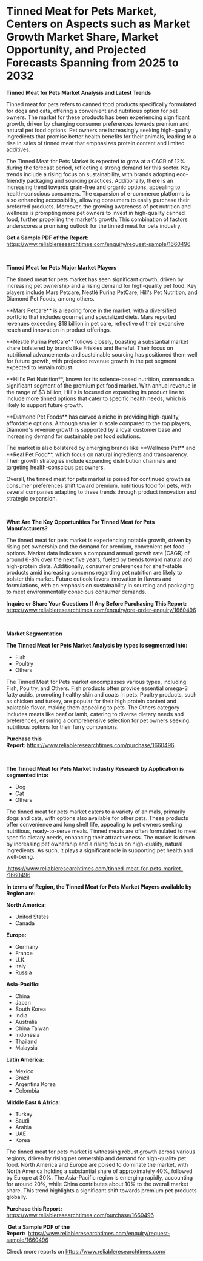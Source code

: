 <p><h1>Tinned Meat for Pets Market, Centers on Aspects such as Market Growth Market Share, Market Opportunity, and Projected Forecasts Spanning from 2025 to 2032</h1></p><p><strong>Tinned Meat for Pets Market Analysis and Latest Trends</strong></p>
<p><p>Tinned meat for pets refers to canned food products specifically formulated for dogs and cats, offering a convenient and nutritious option for pet owners. The market for these products has been experiencing significant growth, driven by changing consumer preferences towards premium and natural pet food options. Pet owners are increasingly seeking high-quality ingredients that promise better health benefits for their animals, leading to a rise in sales of tinned meat that emphasizes protein content and limited additives.</p><p>The Tinned Meat for Pets Market is expected to grow at a CAGR of 12% during the forecast period, reflecting a strong demand for this sector. Key trends include a rising focus on sustainability, with brands adopting eco-friendly packaging and sourcing practices. Additionally, there is an increasing trend towards grain-free and organic options, appealing to health-conscious consumers. The expansion of e-commerce platforms is also enhancing accessibility, allowing consumers to easily purchase their preferred products. Moreover, the growing awareness of pet nutrition and wellness is prompting more pet owners to invest in high-quality canned food, further propelling the market's growth. This combination of factors underscores a promising outlook for the tinned meat for pets industry.</p></p>
<p><strong>Get a Sample PDF of the Report:&nbsp;</strong> <a href="https://www.reliableresearchtimes.com/enquiry/request-sample/1660496?utm_campaign=2237&utm_medium=2&utm_source=Github&utm_content=ia&utm_term=29032025&utm_id=tinned-meat-for-pets">https://www.reliableresearchtimes.com/enquiry/request-sample/1660496</a></p>
<p>&nbsp;</p>
<p><strong>Tinned Meat for Pets Major Market Players</strong></p>
<p><p>The tinned meat for pets market has seen significant growth, driven by increasing pet ownership and a rising demand for high-quality pet food. Key players include Mars Petcare, Nestlé Purina PetCare, Hill's Pet Nutrition, and Diamond Pet Foods, among others.</p><p>**Mars Petcare** is a leading force in the market, with a diversified portfolio that includes gourmet and specialized diets. Mars reported revenues exceeding $18 billion in pet care, reflective of their expansive reach and innovation in product offerings.</p><p>**Nestlé Purina PetCare** follows closely, boasting a substantial market share bolstered by brands like Friskies and Beneful. Their focus on nutritional advancements and sustainable sourcing has positioned them well for future growth, with projected revenue growth in the pet segment expected to remain robust.</p><p>**Hill's Pet Nutrition**, known for its science-based nutrition, commands a significant segment of the premium pet food market. With annual revenue in the range of $3 billion, Hill's is focused on expanding its product line to include more tinned options that cater to specific health needs, which is likely to support future growth.</p><p>**Diamond Pet Foods** has carved a niche in providing high-quality, affordable options. Although smaller in scale compared to the top players, Diamond's revenue growth is supported by a loyal customer base and increasing demand for sustainable pet food solutions.</p><p>The market is also bolstered by emerging brands like **Wellness Pet** and **Real Pet Food**, which focus on natural ingredients and transparency. Their growth strategies include expanding distribution channels and targeting health-conscious pet owners.</p><p>Overall, the tinned meat for pets market is poised for continued growth as consumer preferences shift toward premium, nutritious food for pets, with several companies adapting to these trends through product innovation and strategic expansion.</p></p>
<p>&nbsp;</p>
<p><strong>What Are The Key Opportunities For Tinned Meat for Pets Manufacturers?</strong></p>
<p><p>The tinned meat for pets market is experiencing notable growth, driven by rising pet ownership and the demand for premium, convenient pet food options. Market data indicates a compound annual growth rate (CAGR) of around 6-8% over the next five years, fueled by trends toward natural and high-protein diets. Additionally, consumer preferences for shelf-stable products amid increasing concerns regarding pet nutrition are likely to bolster this market. Future outlook favors innovation in flavors and formulations, with an emphasis on sustainability in sourcing and packaging to meet environmentally conscious consumer demands.</p></p>
<p><strong>Inquire or Share Your Questions If Any Before Purchasing This Report:</strong> <a href="https://www.reliableresearchtimes.com/enquiry/pre-order-enquiry/1660496?utm_campaign=2237&utm_medium=2&utm_source=Github&utm_content=ia&utm_term=29032025&utm_id=tinned-meat-for-pets">https://www.reliableresearchtimes.com/enquiry/pre-order-enquiry/1660496</a></p>
<p>&nbsp;</p>
<p><strong>Market Segmentation</strong></p>
<p><strong>The Tinned Meat for Pets Market Analysis by types is segmented into:</strong></p>
<p><ul><li>Fish</li><li>Poultry</li><li>Others</li></ul></p>
<p><p>The Tinned Meat for Pets market encompasses various types, including Fish, Poultry, and Others. Fish products often provide essential omega-3 fatty acids, promoting healthy skin and coats in pets. Poultry products, such as chicken and turkey, are popular for their high protein content and palatable flavor, making them appealing to pets. The Others category includes meats like beef or lamb, catering to diverse dietary needs and preferences, ensuring a comprehensive selection for pet owners seeking nutritious options for their furry companions.</p></p>
<p><strong>Purchase this Report:&nbsp;</strong><a href="https://www.reliableresearchtimes.com/purchase/1660496?utm_campaign=2237&utm_medium=2&utm_source=Github&utm_content=ia&utm_term=29032025&utm_id=tinned-meat-for-pets">https://www.reliableresearchtimes.com/purchase/1660496</a></p>
<p>&nbsp;</p>
<p><strong>The Tinned Meat for Pets Market Industry Research by Application is segmented into:</strong></p>
<p><ul><li>Dog</li><li>Cat</li><li>Others</li></ul></p>
<p><p>The tinned meat for pets market caters to a variety of animals, primarily dogs and cats, with options also available for other pets. These products offer convenience and long shelf life, appealing to pet owners seeking nutritious, ready-to-serve meals. Tinned meats are often formulated to meet specific dietary needs, enhancing their attractiveness. The market is driven by increasing pet ownership and a rising focus on high-quality, natural ingredients. As such, it plays a significant role in supporting pet health and well-being.</p></p>
<p><a href="https://www.reliableresearchtimes.com/tinned-meat-for-pets-market-r1660496?utm_campaign=2237&utm_medium=2&utm_source=Github&utm_content=ia&utm_term=29032025&utm_id=tinned-meat-for-pets">&nbsp;https://www.reliableresearchtimes.com/tinned-meat-for-pets-market-r1660496</a></p>
<p><strong>In terms of Region, the Tinned Meat for Pets Market Players available by Region are:</strong></p>
<p>
    <p> <strong> North America: </strong>
        <ul>
            <li>United States</li>
            <li>Canada</li>
        </ul>
        </p> 
    <p> <strong> Europe: </strong>
        <ul>
            <li>Germany</li>
            <li>France</li>
            <li>U.K.</li>
            <li>Italy</li>
            <li>Russia</li>
        </ul>
        </p> 
    <p> <strong> Asia-Pacific: </strong>
        <ul>
            <li>China</li>
            <li>Japan</li>
            <li>South Korea</li>
            <li>India</li>
            <li>Australia</li>
            <li>China Taiwan</li>
            <li>Indonesia</li>
            <li>Thailand</li>
            <li>Malaysia</li>
        </ul>
        </p> 
    <p> <strong> Latin America: </strong>
        <ul>
            <li>Mexico</li>
            <li>Brazil</li>
            <li>Argentina Korea</li>
            <li>Colombia</li>
        </ul>
        </p> 
    <p> <strong> Middle East & Africa: </strong>
        <ul>
            <li>Turkey</li>
            <li>Saudi</li>
            <li>Arabia</li>
            <li>UAE</li>
            <li>Korea</li>
        </ul>
    </p>
    </p>
<p><p>The tinned meat for pets market is witnessing robust growth across various regions, driven by rising pet ownership and demand for high-quality pet food. North America and Europe are poised to dominate the market, with North America holding a substantial share of approximately 40%, followed by Europe at 30%. The Asia-Pacific region is emerging rapidly, accounting for around 20%, while China contributes about 10% to the overall market share. This trend highlights a significant shift towards premium pet products globally.</p></p>
<p><strong>Purchase this Report: </strong><a href="https://www.reliableresearchtimes.com/purchase/1660496?utm_campaign=2237&utm_medium=2&utm_source=Github&utm_content=ia&utm_term=29032025&utm_id=tinned-meat-for-pets">https://www.reliableresearchtimes.com/purchase/1660496</a></p>
<p>&nbsp;<strong>Get a Sample PDF of the Report:&nbsp;&nbsp;</strong><a href="https://www.reliableresearchtimes.com/enquiry/request-sample/1660496?utm_campaign=2237&utm_medium=2&utm_source=Github&utm_content=ia&utm_term=29032025&utm_id=tinned-meat-for-pets">https://www.reliableresearchtimes.com/enquiry/request-sample/1660496</a></p>
<p><strong></strong></p>
<p>Check more reports on <a href="https://www.reliableresearchtimes.com/?utm_campaign=2237&utm_medium=2&utm_source=Github&utm_content=ia&utm_term=29032025&utm_id=tinned-meat-for-pets">https://www.reliableresearchtimes.com/</a></p>